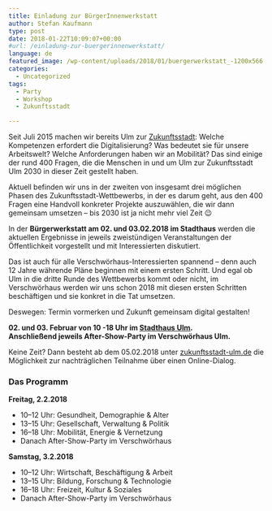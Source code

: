 ```yaml
---
title: Einladung zur BürgerInnenwerkstatt
author: Stefan Kaufmann
type: post
date: 2018-01-22T10:09:07+00:00
#url: /einladung-zur-buergerinnenwerkstatt/
language: de
featured_image: /wp-content/uploads/2018/01/buergerwerkstatt_-1200x566.png
categories:
  - Uncategorized
tags:
  - Party
  - Workshop
  - Zukunftsstadt

---
```

Seit Juli 2015 machen wir bereits Ulm zur [Zukunftsstadt][1]: Welche Kompetenzen erfordert die Digitalisierung? Was bedeutet sie für unsere Arbeitswelt? Welche Anforderungen haben wir an Mobilität? Das sind einige der rund 400 Fragen, die die Menschen in und um Ulm zur Zukunftsstadt Ulm 2030 in dieser Zeit gestellt haben.

Aktuell befinden wir uns in der zweiten von insgesamt drei möglichen Phasen des Zukunftsstadt-Wettbewerbs, in der es darum geht, aus den 400 Fragen eine Handvoll konkreter Projekte auszuwählen, die wir dann gemeinsam umsetzen – bis 2030 ist ja nicht mehr viel Zeit 😉

In der **Bürgerwerkstatt am 02. und 03.02.2018 im Stadthaus** werden die aktuellen Ergebnisse in jeweils zweistündigen Veranstaltungen der Öffentlichkeit vorgestellt und mit Interessierten diskutiert.
  
Das ist auch für alle Verschwörhaus-Interessierten spannend – denn auch 12 Jahre währende Pläne beginnen mit einem ersten Schritt. Und egal ob Ulm in die dritte Runde des Wettbewerbs kommt oder nicht, im Verschwörhaus werden wir uns schon 2018 mit diesen ersten Schritten beschäftigen und sie konkret in die Tat umsetzen.

Deswegen: Termin vormerken und Zukunft gemeinsam digital gestalten!

**02. und 03. Februar von 10 -18 Uhr im [Stadthaus Ulm][2].**  
**Anschließend jeweils After-Show-Party im Verschwörhaus Ulm.**

Keine Zeit? Dann besteht ab dem 05.02.2018 unter [zukunftsstadt-ulm.de][3] die Möglichkeit zur nachträglichen Teilnahme über einen Online-Dialog.

<!--more-->

### Das Programm

**Freitag, 2.2.2018**

  * 10–12 Uhr: Gesundheit, Demographie & Alter
  * 13–15 Uhr: Gesellschaft, Verwaltung & Politik
  * 16–18 Uhr: Mobilität, Energie & Vernetzung
  * Danach After-Show-Party im Verschwörhaus

**Samstag, 3.2.2018**

  * 10–12 Uhr: Wirtschaft, Beschäftigung & Arbeit
  * 13–15 Uhr: Bildung, Forschung & Technologie
  * 16–18 Uhr: Freizeit, Kultur & Soziales
  * Danach After-Show-Party im Verschwörhaus

 [1]: http://www.zukunftsstadt-ulm.de/
 [2]: https://www.openstreetmap.org/?mlat=48.39818&mlon=9.99081#map=19/48.39818/9.99081
 [3]: http://www.zukunftsstadt-ulm.de
